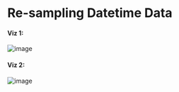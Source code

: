 # Re-sampling Datetime Data

#### Viz 1:

![image](https://github.com/kassiedancer92/Resampling-Datetime-Data/assets/133593433/299c7225-4373-43d3-84de-ca21e56898c9)

#### Viz 2:

![image](https://github.com/kassiedancer92/Resampling-Datetime-Data/assets/133593433/6de216de-5b3c-41c7-bfd6-0098a51a440e)

